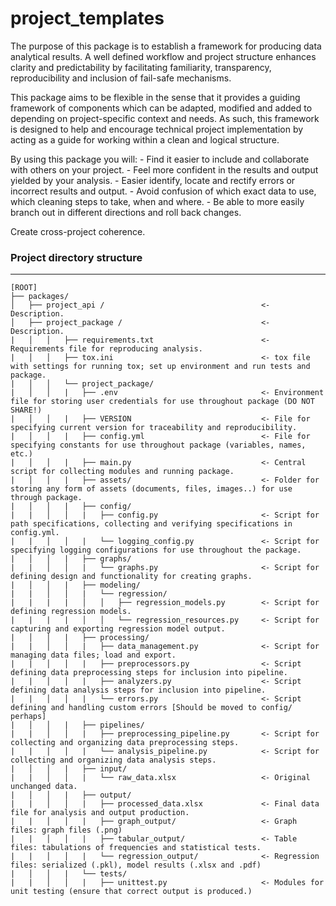 # project_templates

The purpose of this package is to establish a framework for producing data analytical results.
A well defined workflow and project structure enhances clarity and predictability by facilitating
familiarity, transparency, reproducibility and inclusion of fail-safe mechanisms.

This package aims to be flexible in the sense that it provides a guiding framework of components which can be adapted,
modified and added to depending on project-specific context and needs. As such, this framework is designed to help
and encourage technical project implementation by acting as a guide for working within a clean and logical structure.

By using this package you will:
    - Find it easier to include and collaborate with others on your project.
    - Feel more confident in the results and output yielded by your analysis.
    - Easier identify, locate and rectify errors or incorrect results and output.
    - Avoid confusion of which exact data to use, which cleaning steps to take, when and where.
    - Be able to more easily branch out in different directions and roll back changes.

Create cross-project coherence.


### Project directory structure

------------
```
[ROOT]
├── packages/
│   ├── project_api /                                   <- Description.
│   ├── project_package /                               <- Description.
|   │   │   ├── requirements.txt                        <- Requirements file for reproducing analysis.
|   │   │   ├── tox.ini                                 <- tox file with settings for running tox; set up environment and run tests and package.
|   │   │   └── project_package/
|   │   │   |   ├── .env                                <- Environment file for storing user credentials for use throughout package (DO NOT SHARE!)
|   │   │   |   ├── VERSION                             <- File for specifying current version for traceability and reproducibility.
|   │   │   |   ├── config.yml                          <- File for specifying constants for use throughout package (variables, names, etc.)
|   │   │   |   ├── main.py                             <- Central script for collecting modules and running package.
|   │   │   |   ├── assets/                             <- Folder for storing any form of assets (documents, files, images..) for use through package.
|   │   │   |   ├── config/
|   |   │   │   |   ├── config.py                       <- Script for path specifications, collecting and verifying specifications in config.yml.
|   |   │   │   |   └── logging_config.py               <- Script for specifying logging configurations for use throughout the package.
|   │   │   |   ├── graphs/
|   |   │   │   |   └── graphs.py                       <- Script for defining design and functionality for creating graphs.
|   │   │   |   ├── modeling/
|   |   │   │   |   └── regression/
|   |   |   |   │   │   ├── regression_models.py        <- Script for defining regression models.
|   |   |   |   │   │   └── regression_resources.py     <- Script for capturing and exporting regression model output.
|   │   │   |   ├── processing/
|   |   │   │   |   ├── data_management.py              <- Script for managing data files; load and export.   
|   |   │   │   |   ├── preprocessors.py                <- Script defining data preprocessing steps for inclusion into pipeline.
|   |   │   │   |   ├── analyzers.py                    <- Script defining data analysis steps for inclusion into pipeline.
|   |   │   │   |   └── errors.py                       <- Script defining and handling custom errors [Should be moved to config/ perhaps]
|   │   │   |   ├── pipelines/
|   |   │   │   |   ├── preprocessing_pipeline.py       <- Script for collecting and organizing data preprocessing steps.
|   |   │   │   |   └── analysis_pipeline.py            <- Script for collecting and organizing data analysis steps.
|   │   │   |   ├── input/
|   |   │   │   |   └── raw_data.xlsx                   <- Original unchanged data.
|   │   │   |   ├── output/
|   |   │   │   |   ├── processed_data.xlsx             <- Final data file for analysis and output production.
|   |   │   │   |   ├── graph_output/                   <- Graph files: graph files (.png)
|   |   │   │   |   ├── tabular_output/                 <- Table files: tabulations of frequencies and statistical tests.
|   |   │   │   |   └── regression_output/              <- Regression files: serialized (.pkl), model results (.xlsx and .pdf)
|   │   │   |   └── tests/
|   |   │   │   |   ├── unittest.py                     <- Modules for unit testing (ensure that correct output is produced.)
```